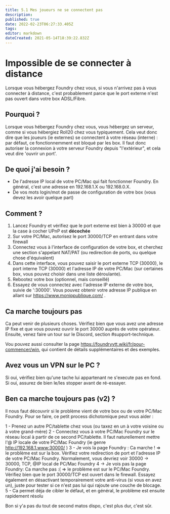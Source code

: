 ```yaml
---
title: 5.1 Mes joueurs ne se connectent pas
description: 
published: true
date: 2022-02-23T06:27:33.405Z
tags: 
editor: markdown
dateCreated: 2021-05-14T18:39:22.832Z
---
```


# Impossible de se connecter à distance

Lorsque vous hébergez Foundry chez vous, si vous n'arrivez pas à vous connecter à distance, c'est probablement parce que le port externe n'est pas ouvert dans votre box ADSL/Fibre.

## Pourquoi ?
Lorsque vous hébergez Foundry chez vous, vous hébergez un serveur, comme si vous hébergiez Roll20 chez vous typiquement. Cela veut donc dire que les joueurs (ie externes) se connectent à votre réseau (interne) : par défaut, ce fonctionnemment est bloqué par les box.
Il faut donc autoriser la connexion à votre serveur Foundry depuis "l'extérieur", et cela veut dire 'ouvrir un port'.

## De quoi j'ai besoin ?

- De l'adresse IP local de votre PC/Mac qui fait fonctionner Foundry. En général, c'est une adresse en 192.168.1.X ou 192.168.0.X.
- De vos mots login/mot de passe de configuration de votre box (vous devez les avoir quelque part)

## Comment ?

1. Lancez Foundry et vérifiez que le port externe est bien à 30000 et que la case à cocher UPnP est **décochée**
2. Sur votre PC/Mac, autorisez le port 30000/TCP en entrant dans votre firewall
3. Connectez vous à l'interface de configuration de votre box, et cherchez une section s'appelant NAT/PAT (ou redirection de ports, ou quelque chose d'équivalent)
4. Dans cette interface, vous pouvez saisir le port externe TCP (30000), le port interne TCP (30000) et l'adresse IP de votre PC/Mac (sur certaines box, vous pouvez choisir dans une liste déroulante).
5. Rebootez votre box (optionnel, mais conseillé)
6. Essayez de vous connectez avec l'adresse IP externe de votre box, suivie de ':30000'. Vous pouvez obtenir votre adresse IP publique en allant sur https://www.monippublique.com/ .

## Ca marche toujours pas

Ca peut venir de plusieurs choses. Vérifiez bien que vous avez une adresse IP fixe et que vous pouvez ouvrir le port 30000 auprès de votre opérateur. Ensuite, venez faire un tour sur le Discord, section #support-technique.

Vou pouvez aussi consulter la page https://foundryvtt.wiki/fr/pour-commencer/win, qui contient de détails supplémentaires et des exemples.

## Avez vous un VPN sur le PC ? 

Si oui, vérifiez bien qu'une tache lui appartenant ne s'execute pas en fond. Si oui, assurez de bien le/les stopper avant de ré-essayer. 

## Ben ca marche toujours pas (v2) ?

Il nous faut découvrir si le problème vient de votre box ou de votre PC/Mac Foundry. Pour se faire, ce petit process dichotomique peut vous aider : 

1 - Prenez un autre PC/tablette chez vous (ou taxez en un à votre voisine ou à votre grand-mère)
2 - Connectez vous à votre PC/Mac Foundry sur le réseau  local à partir de ce second PC/tablette. Il faut naturellement mettre l'@ IP locale de votre PC/Mac Foundry (ie genre http://192.168.1.www:30000/ )
3 - Je vois la page Foundry : Ca marche ! => le problème est sur la box. Vérifiez votre redirection de port et l'adresse IP de votre PC/Mac Foundry. Normalement, vous devriez voir 30000 -> 30000, TCP, @IP local de PC/Mac Foundry
4 -> Je vois pas la page Foundry: Ca marche pas :( => le problème est sur le PC/Mac Foundry. Vérifiez bien que le port 30000/TCP est ouvert dans le firewall. Essayez également en désactivant temporairement votre anti-virus (si vous en avez un), juste pour tester si ce n'est pas lui qui rajoute une couche de blocage.
5 - Ca permet déja de cibler le défaut, et en général, le problème est ensuite rapidement résolu 

Bon si y'a pas du tout de second matos dispo, c'est plus dur, c'est sûr.


